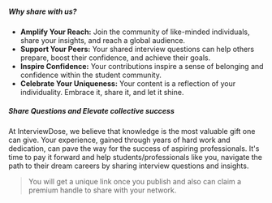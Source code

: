 ##### Why share with us?

- **Amplify Your Reach:** Join the community of like-minded individuals, share your insights, and reach a global audience.
-  **Support Your Peers:** Your shared interview questions can help others prepare, boost their confidence, and achieve their goals.
- **Inspire Confidence:** Your contributions inspire a sense of belonging and confidence within the student community.
- **Celebrate Your Uniqueness:** Your content is a reflection of your individuality. Embrace it, share it, and let it shine.

##### Share Questions and Elevate collective success

At InterviewDose, we believe that knowledge is the most valuable gift one can give. Your experience, gained through years of hard work and dedication, can pave the way for the success of aspiring professionals. It's time to pay it forward and help students/professionals like you, navigate the path to their dream careers by sharing interview questions and insights.
> You will get a unique link once you publish and also can claim a premium handle to share with your network.
